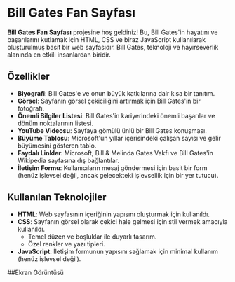 # Bill Gates Fan Sayfası

**Bill Gates Fan Sayfası** projesine hoş geldiniz! Bu, Bill Gates'in hayatını ve başarılarını kutlamak için HTML, CSS ve biraz JavaScript kullanılarak oluşturulmuş basit bir web sayfasıdır. Bill Gates, teknoloji ve hayırseverlik alanında en etkili insanlardan biridir.

## Özellikler

- **Biyografi**: Bill Gates'e ve onun büyük katkılarına dair kısa bir tanıtım.
- **Görsel**: Sayfanın görsel çekiciliğini artırmak için Bill Gates'in bir fotoğrafı.
- **Önemli Bilgiler Listesi**: Bill Gates'in kariyerindeki önemli başarılar ve dönüm noktalarının listesi.
- **YouTube Videosu**: Sayfaya gömülü ünlü bir Bill Gates konuşması.
- **Büyüme Tablosu**: Microsoft'un yıllar içerisindeki çalışan sayısı ve gelir büyümesini gösteren tablo.
- **Faydalı Linkler**: Microsoft, Bill & Melinda Gates Vakfı ve Bill Gates'in Wikipedia sayfasına dış bağlantılar.
- **İletişim Formu**: Kullanıcıların mesaj göndermesi için basit bir form (henüz işlevsel değil, ancak gelecekteki işlevsellik için bir yer tutucu).

## Kullanılan Teknolojiler

- **HTML**: Web sayfasının içeriğinin yapısını oluşturmak için kullanıldı.
- **CSS**: Sayfanın görsel olarak çekici hale gelmesi için stil vermek amacıyla kullanıldı.
  - Temel düzen ve boşluklar ile duyarlı tasarım.
  - Özel renkler ve yazı tipleri.
- **JavaScript**: İletişim formunun yapısını sağlamak için minimal kullanım (henüz işlevsel değil).


##Ekran Görüntüsü



